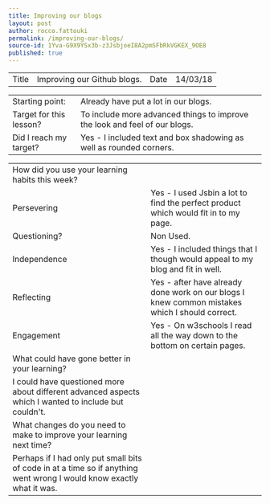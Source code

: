 ```yaml
---
title: Improving our blogs
layout: post
author: rocco.fattouki
permalink: /improving-our-blogs/
source-id: 1Yva-G9X9YSx3b-z3JsbjoeI8A2pmSFbRkVGKEX_9OE8
published: true
---
```

<table>
  <tr>
    <td>Title</td>
    <td>Improving our Github blogs.</td>
    <td>Date</td>
    <td>14/03/18</td>
  </tr>
</table>


<table>
  <tr>
    <td>Starting point:</td>
    <td>Already have put a lot in our blogs.</td>
  </tr>
  <tr>
    <td>Target for this lesson?</td>
    <td>To include more advanced things to improve the look and feel of our blogs.</td>
  </tr>
  <tr>
    <td>Did I reach my target? </td>
    <td>Yes - I included text and box shadowing as well as rounded corners.</td>
  </tr>
</table>


<table>
  <tr>
    <td>How did you use your learning habits this week?</td>
    <td></td>
  </tr>
  <tr>
    <td>Persevering</td>
    <td>Yes - I used Jsbin a lot to find the perfect product which would fit in to my page.</td>
  </tr>
  <tr>
    <td>Questioning?</td>
    <td>Non Used.</td>
  </tr>
  <tr>
    <td>Independence</td>
    <td>Yes - I included things that I though would appeal to my blog and fit in well.</td>
  </tr>
  <tr>
    <td>Reflecting</td>
    <td>Yes - after have already done work on our blogs I knew common mistakes which I should correct.</td>
  </tr>
  <tr>
    <td>Engagement</td>
    <td>Yes - On w3schools I read all the way down to the bottom on certain pages.</td>
  </tr>
  <tr>
    <td>What could have gone better in your learning?</td>
    <td></td>
  </tr>
  <tr>
    <td>I could have questioned more about different advanced aspects which I wanted to include but couldn't.</td>
    <td></td>
  </tr>
  <tr>
    <td>What changes do you need to make to improve your learning next time?</td>
    <td></td>
  </tr>
  <tr>
    <td>Perhaps if I had only put small bits of code in at a time so if anything went wrong I would know exactly what it was.</td>
    <td></td>
  </tr>
</table>


